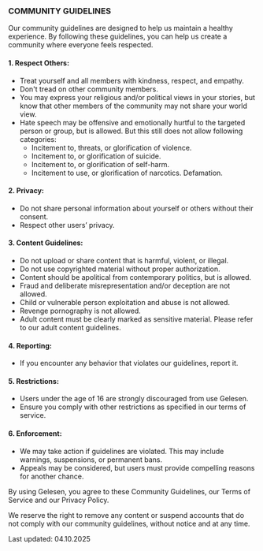 ### COMMUNITY GUIDELINES

Our community guidelines are designed to help us maintain a healthy experience. By following these guidelines, you can help us create a community where everyone feels respected.

#### 1. Respect Others:
- Treat yourself and all members with kindness, respect, and empathy.
- Don't tread on other community members.
- You may express your religious and/or political views in your stories, but know that other members of the community may not share your world view.
- Hate speech may be offensive and emotionally hurtful to the targeted person or group, but is allowed. But this still does not allow following categories:
    - Incitement to, threats, or glorification of violence.
    - Incitement to, or glorification of suicide.
    - Incitement to, or glorification of self-harm.
    - Incitement to use, or glorification of narcotics.
    Defamation.

#### 2. Privacy:
- Do not share personal information about yourself or others without their consent.
- Respect other users’ privacy.

#### 3. Content Guidelines:
- Do not upload or share content that is harmful, violent, or illegal.
- Do not use copyrighted material without proper authorization.
- Content should be apolitical from contemporary politics, but is allowed.
- Fraud and deliberate misrepresentation and/or deception are not allowed.
- Child or vulnerable person exploitation and abuse is not allowed.
- Revenge pornography is not allowed.
- Adult content must be clearly marked as sensitive material. Please refer to our adult content guidelines.

#### 4. Reporting:
- If you encounter any behavior that violates our guidelines, report it.

#### 5. Restrictions:
- Users under the age of 16 are strongly discouraged from use Gelesen.
- Ensure you comply with other restrictions as specified in our terms of service.

#### 6. Enforcement:
- We may take action if guidelines are violated. This may include warnings, suspensions, or permanent bans.
- Appeals may be considered, but users must provide compelling reasons for another chance.

By using Gelesen, you agree to these Community Guidelines, our Terms of Service and our Privacy Policy.

We reserve the right to remove any content or suspend accounts that do not comply with our community guidelines, without notice and at any time.

Last updated: 04.10.2025